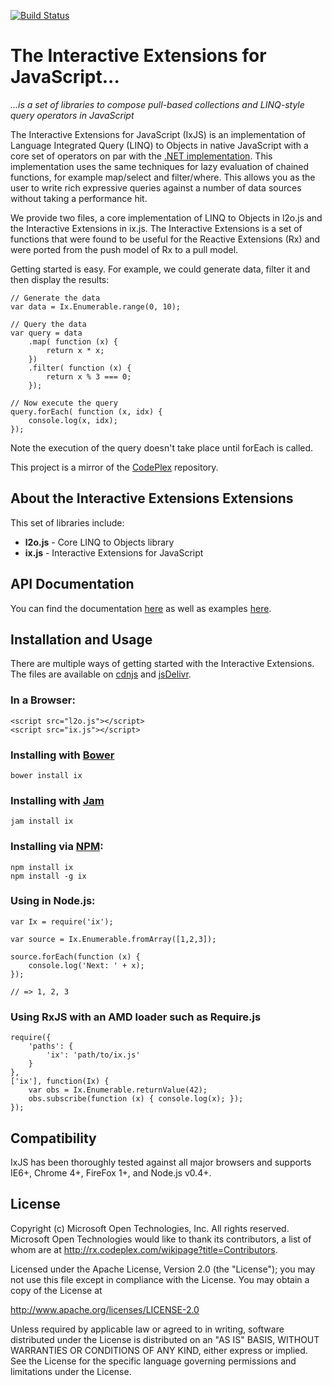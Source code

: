 [![Build Status](https://travis-ci.org/Reactive-Extensions/IxJS.png)](https://travis-ci.org/Reactive-Extensions/IxJS)

# The Interactive Extensions for JavaScript... #
*...is a set of libraries to compose pull-based collections and LINQ-style query operators in JavaScript*

The Interactive Extensions for JavaScript (IxJS) is an implementation of Language Integrated Query (LINQ) to Objects in native JavaScript with a core set of operators on par with the [.NET implementation](http://msdn.microsoft.com/en-us/library/vstudio/bb397926.aspx).  This implementation uses the same techniques for lazy evaluation of chained functions, for example map/select and filter/where.  This allows you as the user to write rich expressive queries against a number of data sources without taking a performance hit.  

We provide two files, a core implementation of LINQ to Objects in l2o.js and the Interactive Extensions in ix.js.  The Interactive Extensions is a set of functions that were found to be useful for the Reactive Extensions (Rx) and were ported from the push model of Rx to a pull model.

Getting started is easy.  For example, we could generate data, filter it and then display the results:

	// Generate the data
	var data = Ix.Enumerable.range(0, 10);

	// Query the data
	var query = data
		.map( function (x) {
			return x * x;
		})
		.filter( function (x) {
			return x % 3 === 0;
		});

	// Now execute the query
	query.forEach( function (x, idx) {
		console.log(x, idx);
	});

Note the execution of the query doesn't take place until forEach is called.

This project is a mirror of the [CodePlex](http://rx.codeplex.com/) repository.

## About the Interactive Extensions Extensions ##

This set of libraries include:

- **l2o.js** - Core LINQ to Objects library
- **ix.js** - Interactive Extensions for JavaScript

##  API Documentation ##

You can find the documentation [here](https://github.com/Reactive-Extensions/IxJS/tree/master/doc) as well as examples [here](https://github.com/Reactive-Extensions/IxJS/tree/master/examples).

## Installation and Usage ##

There are multiple ways of getting started with the Interactive Extensions.  The files are available on [cdnjs](http://cdnjs.com/) and [jsDelivr](http://www.jsdelivr.com/#!ixjs).

### In a Browser:

    <script src="l2o.js"></script>
    <script src="ix.js"></script>

### Installing with [Bower](http://bower.io/)

	bower install ix

### Installing with [Jam](http://jamjs.org/)
	
	jam install ix

### Installing via [NPM](https://npmjs.org/):

    npm install ix
    npm install -g ix

### Using in Node.js:

    var Ix = require('ix');

    var source = Ix.Enumerable.fromArray([1,2,3]);

    source.forEach(function (x) {
    	console.log('Next: ' + x);	
	});

	// => 1, 2, 3

### Using RxJS with an AMD loader such as Require.js

    require({
        'paths': {
            'ix': 'path/to/ix.js'
        }
    },
    ['ix'], function(Ix) {
        var obs = Ix.Enumerable.returnValue(42);
        obs.subscribe(function (x) { console.log(x); });
    });

## Compatibility ##

IxJS has been thoroughly tested against all major browsers and supports IE6+, Chrome 4+, FireFox 1+, and Node.js v0.4+. 

## License ##

Copyright (c) Microsoft Open Technologies, Inc.  All rights reserved.
Microsoft Open Technologies would like to thank its contributors, a list
of whom are at http://rx.codeplex.com/wikipage?title=Contributors.

Licensed under the Apache License, Version 2.0 (the "License"); you
may not use this file except in compliance with the License. You may
obtain a copy of the License at

http://www.apache.org/licenses/LICENSE-2.0

Unless required by applicable law or agreed to in writing, software
distributed under the License is distributed on an "AS IS" BASIS,
WITHOUT WARRANTIES OR CONDITIONS OF ANY KIND, either express or
implied. See the License for the specific language governing permissions
and limitations under the License.